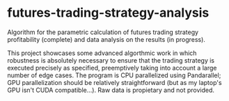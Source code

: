 # futures-trading-strategy-analysis
Algorithm for the parametric calculation of futures trading strategy profitability (complete) and data analysis on the results (in progress). 

This project showcases some advanced algorthmic work in which robustness is absolutely necessary to ensure that the trading strategy is executed precisely as specified, preemptively taking into account a large number of edge cases. The program is CPU parallelized using Pandarallel; GPU parallelization should be relatively straightforward (but as my laptop's GPU isn't CUDA compatible...). Raw data is propietary and not provided.
